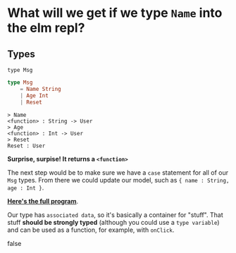 <!-- Front of card ===========================================================

    Simple Card Data

    - Type:
        What's the answer?
        A simple question->answer card;
        we're asking the question: "what does this code do?", e.g:

        - A function with an output you have to guess.
        - A class with a method that you need to call.

    - Docs:
        http://tinyurl.com/anki-simple-card

    - Key:
        ★ Required
        ☆ Optional (recommended)
        ✎ Optional (notes, markdown)
        ⤷ Field Type

    - Notes:
        View compiled file in your text editor or a Chrome-type browser.
        The `## H2` titles represent Anki text fields, with the contents below.

========================================================================== -->


<!-- -------------------------------------------------------------------------
    ★ Title

    ⤷ `string` (auto wrapped with a `H1` tag)
-------------------------------------------------------------------------- -->
# What will we get if we type `Name` into the elm repl?


<!-- -------------------------------------------------------------------------
    ☆ Subtitle

    ⤷ `string` (auto wrapped with a `H2` tag)
-------------------------------------------------------------------------- -->
## Types


<!-- -------------------------------------------------------------------------
    ☆ Syntax (inline code)

    ⤷ `code string` (auto wrapped with <p><code> tag)
-------------------------------------------------------------------------- -->
`type Msg`


<!-- -------------------------------------------------------------------------
    ★ Sample (code block or image)

    ⤷ `pre block | image`

      | Requires `markdown` fenced code block;

      A markdown fenced code block that will compile to our highlighted
      code with Pandoc. What does this code do?
-------------------------------------------------------------------------- -->
```elm
type Msg
    = Name String
    | Age Int
    | Reset
```



<!-- Back of card ======================================================== -->


<!-- -------------------------------------------------------------------------
    ★ Key point (code block or image)

    ⤷ `pre block | image`

      | Requires `markdown` fenced code block;

      A markdown fenced code block that will compile to our highlighted
      code with Pandoc. The output or answer to the above question.
-------------------------------------------------------------------------- -->
```terminal
> Name
<function> : String -> User
> Age
<function> : Int -> User
> Reset
Reset : User
```


<!-- -------------------------------------------------------------------------
    ★ Key point notes

    ⤷ `rich html`
-------------------------------------------------------------------------- -->
**Surprise, surpise! It returns a `<function>`**

The next step would be to make sure we have a `case` statement for all of our `Msg` types. From there we could update our model, such as `{ name : String, age : Int }`.

**[Here's the full program](https://ellie-app.com/qbz5CmRTgXqa1)**.

<!-- -------------------------------------------------------------------------
    ✎ Other notes

    ⤷ `rich html`
-------------------------------------------------------------------------- -->
Our type has `associated data`, so it's basically a container for "stuff". That stuff **should be strongly typed** (although you could use a `type variable`) and can be used as a function, for example, with `onClick`.

<!-- -------------------------------------------------------------------------
    ✎ Markdown

    ⤷ `raw text`

      Do not add the compiled HTML to your card, rather, use the raw text
      Markdown fenced code block. This makes for easier editing of a card
      later on.

      Warning: may increase card file size
        @ https://github.com/badlydrawnrob/anki/issues/116
-------------------------------------------------------------------------- -->
false
